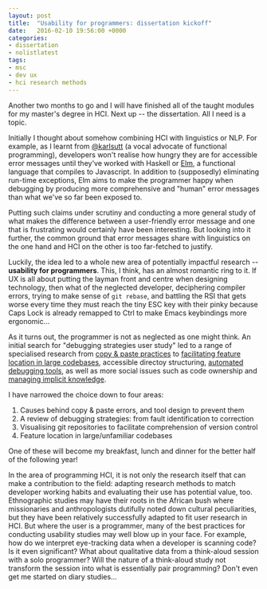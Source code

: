 ```yaml
---
layout: post
title:  "Usability for programmers: dissertation kickoff"
date:   2016-02-10 19:56:00 +0000
categories:
- dissertation
- nolistlatest
tags: 
- msc
- dev ux
- hci research methods
---
```


Another two months to go and I will have finished all of the taught modules
for my master's degree in HCI. Next up -- the dissertation. All I need is a
topic.

Initially I thought about somehow combining HCI with linguistics or NLP. For
example, as I learnt from [@karlsutt](http://twitter.com/karlsutt) (a vocal
advocate of functional programming), developers won't realise how hungry they
are for accessible error messages until they've worked with Haskell or
[Elm](http://elm-lang.org), a functional language that compiles to Javascript.
In addition to (supposedly) eliminating run-time exceptions, Elm aims to make
the programmer happy when debugging by producing more comprehensive and
"human" error messages than what we've so far been exposed to. 

Putting such claims under scrutiny and conducting a more general study of what
makes the difference between a user-friendly error message and one that is
frustrating would certainly have been interesting. But looking into it
further, the common ground that error messages share with linguistics on the
one hand and HCI on the other is too far-fetched to justify. 

Luckily, the idea led to a whole new area of potentially impactful research --
**usability for programmers**. This, I think, has an almost romantic ring to
it. If UX is all about putting the layman front and centre when designing
technology, then what of the neglected developer, deciphering compiler errors,
trying to make sense of `git rebase`, and battling the RSI that gets worse
every time they must reach the tiny ESC key with their pinky because Caps Lock
is already remapped to Ctrl to make Emacs keybindings more ergonomic...

As it turns out, the programmer is not as neglected as one might think. An
initial search for "debugging strategies user study" led to a range of
specialised research from [copy &
paste practices](http://ieeexplore.ieee.org/xpl/login.jsp?tp=&arnumber=1334896&url=http%3A%2F%2Fieeexplore.ieee.org%2Fxpls%2Fabs_all.jsp%3Farnumber%3D1334896)
to [facilitating feature location in large
codebases](http://onlinelibrary.wiley.com/doi/10.1002/smr.1593/abstract),
accessible directoy structuring, [automated debugging
tools](http://dl.acm.org/citation.cfm?id=2001445), as well as more social
issues such as code ownership and [managing implicit
knowledge](http://dl.acm.org/citation.cfm?id=1134355).

I have narrowed the choice down to four areas:

1. Causes behind copy & paste errors, and tool design to prevent them
2. A review of debugging strategies: from fault identification to correction
3. Visualising git repositories to facilitate comprehension of version control
4. Feature location in large/unfamiliar codebases

One of these will become my breakfast, lunch and dinner for the better half
of the following year!

In the area of programming HCI, it is not only the research itself that can
make a contribution to the field: adapting research methods to match developer
working habits and evaluating their use has potential value, too. Ethnographic
studies may have their roots in the African bush where missionaries and
anthropologists dutifully noted down cultural peculiarities, but they have
been relatively successfully adapted to fit user research in HCI. But where
the user is a programmer, many of the best practices for conducting usability
studies may well blow up in your face. For example, how do we interpret
eye-tracking data when a developer is scanning code? Is it even significant?
What about qualitative data from a think-aloud session with a solo
programmer? Will the nature of a think-aloud study not transform the session
into what is essentially pair programming? Don't even get me started on diary
studies...

